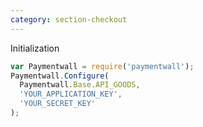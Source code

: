 ```yaml
---
category: section-checkout
---
```

Initialization
```javascript
var Paymentwall = require('paymentwall');
Paymentwall.Configure(
  Paymentwall.Base.API_GOODS,
  'YOUR_APPLICATION_KEY',
  'YOUR_SECRET_KEY'
);
```